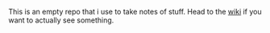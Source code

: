 This is an empty repo that i use to take notes of stuff. Head to the [wiki](https://github.com/wextia/my-notes/wiki) if you want to actually see something.
